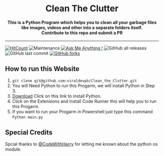 <h1 align="center">
Clean The Clutter
</h1>

<h4 align="center">
  This is a Python Program which helps you to clean all your garbage files like images, videos and other into a separate folders itself.
  <br />
  Contribute to this repo and submit a PR
</h4>

*** 

[![HitCount](http://hits.dwyl.com/viraldevpb/Clean_the_Clutter.svg)](http://hits.dwyl.com/viraldevpb/Clean_the_Clutter) ![Maintenance](https://img.shields.io/maintenance/yes/2021?style=flat-square) [![Ask Me Anything !](https://img.shields.io/badge/Ask%20me-anything-1abc9c.svg)](https://github.com/viraldevpb/Clean_the_Clutter/)
![GitHub all releases](https://img.shields.io/github/downloads/viraldevpb/Clean_the_Clutter/total?style=flat-square) ![GitHub last commit](https://img.shields.io/github/last-commit/viraldevpb/Clean_the_Clutter) 
[![GitHub forks](https://img.shields.io/github/forks/viraldevpb/Clean_the_Clutter?style=flat-square)](https://github.com/viraldevpb/Clean_the_Clutter/network)


## How to run this Website

1. `git clone git@github.com:viraldevpb/Clean_the_Clutter.git`
2. You will Need Python to run this Progarm, we will install Python in Step 3.
3. [Download](https://www.python.org/downloads/) Click on this link to install Python.
4. Click on the Extensions and Install Code Runner this will help you to run this Progarm.
5. If you want to run your Progarm in Powershell just type this command `Python main.py` 


## Special Credits

Spcial thanks to [@CodeWithHarry](https://github.com/CodeWithHarry) for letting me known about the python os module.
